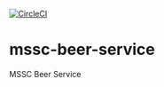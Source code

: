 [![CircleCI](https://circleci.com/gh/reinchard60/mssc-beer-service/tree/main.svg?style=svg)](https://circleci.com/gh/reinchard60/mssc-beer-service/tree/main)
# mssc-beer-service
MSSC Beer Service
